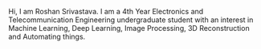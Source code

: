 Hi, I am Roshan Srivastava. I am a 4th Year Electronics and Telecommunication Engineering undergraduate student with an interest in Machine Learning, Deep Learning, Image Processing, 3D Reconstruction and Automating things.

<!--
<a href="https://github.com/anuraghazra/github-readme-stats">
  <img align="center" src="https://github-readme-stats.vercel.app/api?username=CaptRosh&show_icons=true&count_private=true&title_color=73d2b8&text_color=000000&icon_color=e29578&bg_color=00000&custom_title=This year in code "/>
</a>
<a href="https://github.com/anuraghazra/github-readme-stats">
  <img align="center" src="https://github-readme-stats.anuraghazra1.vercel.app/api/top-langs/?username=CaptRosh&layout=compact&title_color=73d2b8&text_color=000000&icon_color=e29578&bg_color=00000&custom_title=I have experience in: "/>
</a>

<!--<a href="https://github.com/anuraghazra/github-readme-stats">
  <img align="center" src="https://github-readme-stats.vercel.app/api?username=CaptRosh&show_icons=true&count_private=true&title_color=0e5679&text_color=cdc6c6&icon_color=943661&bg_color=0d0c0c&custom_title=My stats "/>
</a>
-->
